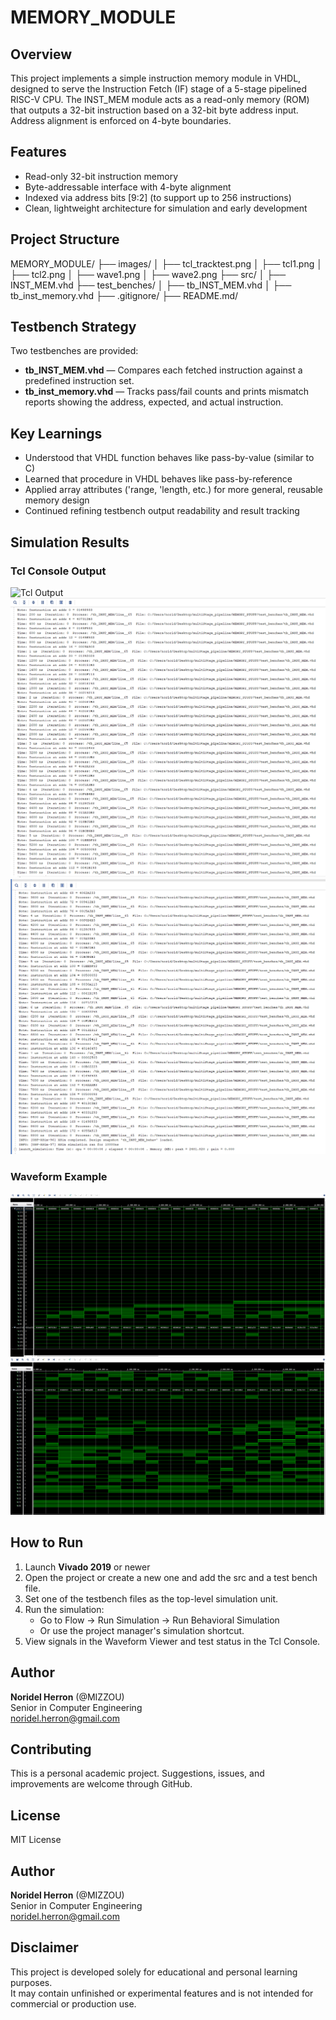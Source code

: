 # MEMORY_MODULE

## Overview
This project implements a simple instruction memory module in VHDL, designed to serve the Instruction Fetch (IF) stage of a 5-stage pipelined RISC-V CPU. The INST_MEM module acts as a read-only memory (ROM) that outputs a 32-bit instruction based on a 32-bit byte address input. Address alignment is enforced on 4-byte boundaries.

## Features
- Read-only 32-bit instruction memory
- Byte-addressable interface with 4-byte alignment
- Indexed via address bits [9:2] (to support up to 256 instructions)
- Clean, lightweight architecture for simulation and early development

## Project Structure
MEMORY_MODULE/
├── images/
│   ├── tcl_tracktest.png
│   ├── tcl1.png
│   ├── tcl2.png
│   ├── wave1.png
│   ├── wave2.png
├── src/
│   ├── INST_MEM.vhd
├── test_benches/
│   ├── tb_INST_MEM.vhd
│   ├── tb_inst_memory.vhd
├── .gitignore/
├── README.md/

## Testbench Strategy
Two testbenches are provided:
- **tb_INST_MEM.vhd** — Compares each fetched instruction against a predefined instruction set.
- **tb_inst_memory.vhd** — Tracks pass/fail counts and prints mismatch reports showing the address, expected, and actual instruction.

## Key Learnings
- Understood that VHDL function behaves like pass-by-value (similar to C)
- Learned that procedure in VHDL behaves like pass-by-reference
- Applied array attributes ('range, 'length, etc.) for more general, reusable memory design
- Continued refining testbench output readability and result tracking

## Simulation Results
### Tcl Console Output
![Tcl Output](images/tcl_trackfest.png) 
![Tcl Output](images/tcl1.png) 
![Tcl Output](images/tcl2.png) 

### Waveform Example
![Tcl Output](images/wave1.png) 
![Tcl Output](images/wave2.png) 

## How to Run

1. Launch **Vivado 2019** or newer
2. Open the project or create a new one and add the src and a test bench file.
3. Set one of the testbench files as the top-level simulation unit.
4. Run the simulation:
    - Go to Flow → Run Simulation → Run Behavioral Simulation
    - Or use the project manager's simulation shortcut.
5. View signals in the Waveform Viewer and test status in the Tcl Console.

## Author
**Noridel Herron** (@MIZZOU)  
Senior in Computer Engineering  
noridel.herron@gmail.com

## Contributing
This is a personal academic project. Suggestions, issues, and improvements are welcome through GitHub.

## License
MIT License

## Author
**Noridel Herron** (@MIZZOU)  
Senior in Computer Engineering  
noridel.herron@gmail.com


## Disclaimer
This project is developed solely for educational and personal learning purposes.  
It may contain unfinished or experimental features and is not intended for commercial or production use.
